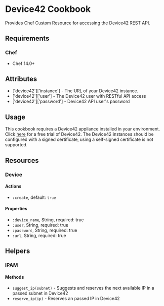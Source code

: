 # Device42 Cookbook

Provides Chef Custom Resource for accessing the Device42 REST API.

## Requirements

### Chef

- Chef 14.0+

## Attributes
 - ['device42']['instance'] - The URL of your Device42 instance.
 - ['device42']['user'] - The Device42 user with RESTful API access
 - ['device42']['password'] - Device42 API user's password

## Usage

This cookbook requires a Device42 appliance installed in your environment. Click [here](https://www.device42.com/download/) for a free trial of Device42. The Device42 instances should be configured with a signed certificate, using a self-signed certificate is not supported.

## Resources

### Device

#### Actions

 - `:create`, default: `true`

#### Properties

 - `:device_name`, String, required: true
 - `:user`, String, required: true
 - `:password`, String, required: true
 - `:url`, String, required: true

## Helpers

### IPAM

#### Methods

 - `suggest_ip(subnet)` - Suggests and reserves the next available IP in a passed subnet in Device42
 - `reserve_ip(ip)` - Reserves an passed IP in Device42
